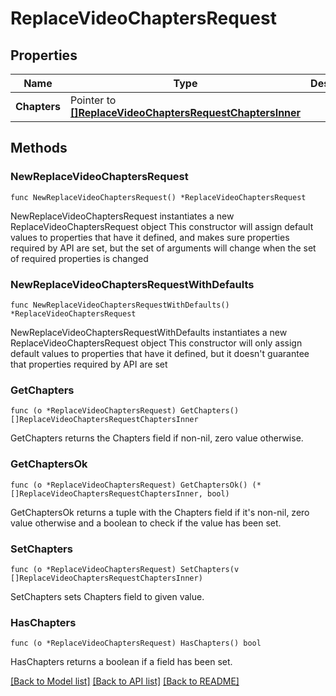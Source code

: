 # ReplaceVideoChaptersRequest

## Properties

Name | Type | Description | Notes
------------ | ------------- | ------------- | -------------
**Chapters** | Pointer to [**[]ReplaceVideoChaptersRequestChaptersInner**](ReplaceVideoChaptersRequestChaptersInner.md) |  | [optional] 

## Methods

### NewReplaceVideoChaptersRequest

`func NewReplaceVideoChaptersRequest() *ReplaceVideoChaptersRequest`

NewReplaceVideoChaptersRequest instantiates a new ReplaceVideoChaptersRequest object
This constructor will assign default values to properties that have it defined,
and makes sure properties required by API are set, but the set of arguments
will change when the set of required properties is changed

### NewReplaceVideoChaptersRequestWithDefaults

`func NewReplaceVideoChaptersRequestWithDefaults() *ReplaceVideoChaptersRequest`

NewReplaceVideoChaptersRequestWithDefaults instantiates a new ReplaceVideoChaptersRequest object
This constructor will only assign default values to properties that have it defined,
but it doesn't guarantee that properties required by API are set

### GetChapters

`func (o *ReplaceVideoChaptersRequest) GetChapters() []ReplaceVideoChaptersRequestChaptersInner`

GetChapters returns the Chapters field if non-nil, zero value otherwise.

### GetChaptersOk

`func (o *ReplaceVideoChaptersRequest) GetChaptersOk() (*[]ReplaceVideoChaptersRequestChaptersInner, bool)`

GetChaptersOk returns a tuple with the Chapters field if it's non-nil, zero value otherwise
and a boolean to check if the value has been set.

### SetChapters

`func (o *ReplaceVideoChaptersRequest) SetChapters(v []ReplaceVideoChaptersRequestChaptersInner)`

SetChapters sets Chapters field to given value.

### HasChapters

`func (o *ReplaceVideoChaptersRequest) HasChapters() bool`

HasChapters returns a boolean if a field has been set.


[[Back to Model list]](../README.md#documentation-for-models) [[Back to API list]](../README.md#documentation-for-api-endpoints) [[Back to README]](../README.md)


